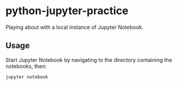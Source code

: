 # python-jupyter-practice

Playing about with a local instance of Jupyter Notebook.

## Usage

Start Jupyter Notebook by navigating to the directory containing the notebooks, then:

```shell
jupyter notebook
```
